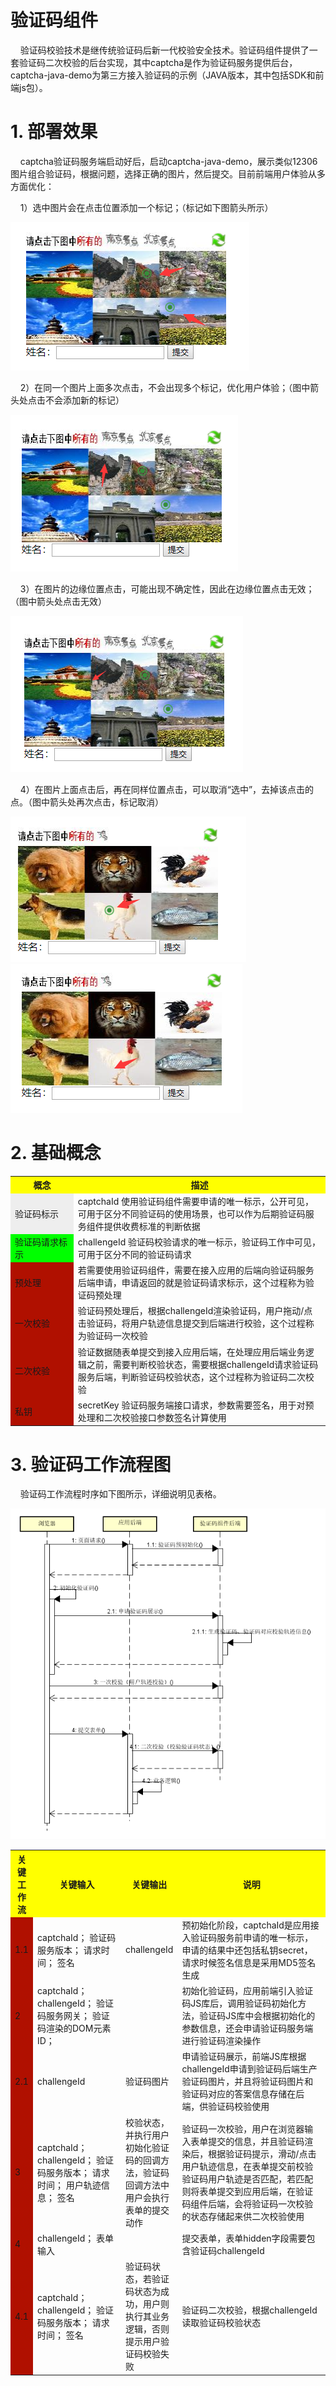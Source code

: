 验证码组件
=================
&nbsp;&nbsp;&nbsp;&nbsp;验证码校验技术是继传统验证码后新一代校验安全技术。验证码组件提供了一套验证码二次校验的后台实现，其中captcha是作为验证码服务提供后台，captcha-java-demo为第三方接入验证码的示例（JAVA版本，其中包括SDK和前端js包）。

# 1. 部署效果

&nbsp;&nbsp;&nbsp;&nbsp;captcha验证码服务端启动好后，启动captcha-java-demo，展示类似12306图片组合验证码，根据问题，选择正确的图片，然后提交。目前前端用户体验从多方面优化：

&nbsp;&nbsp;&nbsp;&nbsp;1）选中图片会在点击位置添加一个标记；（标记如下图箭头所示）

![](static/选中图片.png)

&nbsp;&nbsp;&nbsp;&nbsp;2）在同一个图片上面多次点击，不会出现多个标记，优化用户体验；（图中箭头处点击不会添加新的标记）

![](static/同一张图片重复点击无效.png)

&nbsp;&nbsp;&nbsp;&nbsp;3）在图片的边缘位置点击，可能出现不确定性，因此在边缘位置点击无效；（图中箭头处点击无效）

![](static/边缘位置点击无效.png)

&nbsp;&nbsp;&nbsp;&nbsp;4）在图片上面点击后，再在同样位置点击，可以取消“选中”，去掉该点击的点。（图中箭头处再次点击，标记取消）

![](static/重复点击前.png) &nbsp;&nbsp;&nbsp; ![](static/重复点击后.png)

# 2. 基础概念

<table>
  <tr>
    <th width=20%, bgcolor=yellow >概念</th>
    <th width=80%, bgcolor=yellow>描述</th>
  </tr>
  <tr>
    <td bgcolor=#eeeeee> 验证码标示 </td>
    <td> captchaId
         使用验证码组件需要申请的唯一标示，公开可见，可用于区分不同验证码的使用场景，也可以作为后期验证码服务组件提供收费标准的判断依据
 </td>
  </tr>
  <tr>
    <td bgcolor=#00FF00> 验证码请求标示 </td>
    <td> challengeId
         验证码校验请求的唯一标示，验证码工作中可见，可用于区分不同的验证码请求
 </td>
  </tr>
  <tr>
    <td bgcolor=rgb(0,10,0)> 预处理 </td>
    <td>  若需要使用验证码组件，需要在接入应用的后端向验证码服务后端申请，申请返回的就是验证码请求标示，这个过程称为验证码预处理 </td>
  </tr>
  <tr>
      <td bgcolor=rgb(0,10,0)> 一次校验 </td>
      <td>  验证码预处理后，根据challengeId渲染验证码，用户拖动/点击验证码，将用户轨迹信息提交到后端进行校验，这个过程称为验证码一次校验</td>
    </tr>
 <tr>
      <td bgcolor=rgb(0,10,0)> 二次校验 </td>
      <td> 验证数据随表单提交到接入应用后端，在处理应用后端业务逻辑之前，需要判断校验状态，需要根据challengeId请求验证码服务后端，判断验证码校验状态，这个过程称为验证码二次校验</td>
    </tr>
 <tr>
      <td bgcolor=rgb(0,10,0)> 私钥 </td>
      <td> secretKey
           验证码服务端接口请求，参数需要签名，用于对预处理和二次校验接口参数签名计算使用
</td>
    </tr>
</table>

# 3. 验证码工作流程图

&nbsp;&nbsp;&nbsp;&nbsp;验证码工作流程时序如下图所示，详细说明见表格。

![](static/验证码工作时序.png)

<table>
  <tr>
    <th width=5%, bgcolor=yellow >关键工作流</th>
    <th width=30%, bgcolor=yellow>关键输入</th>
    <th width=10%, bgcolor=yellow>关键输出</th>
    <th width=55%, bgcolor=yellow>说明</th>
  </tr>
  <tr>
    <td bgcolor=rgb(0,10,0)> 1.1 </td>
    <td>captchaId；
        验证码服务版本；
        请求时间；
        签名</td>
    <td>challengeId</td>
    <td>预初始化阶段，captchaId是应用接入验证码服务前申请的唯一标示，申请的结果中还包括私钥secret，请求时候签名信息是采用MD5签名生成</td>
  </tr>
  <tr>
    <td bgcolor=rgb(0,10,0)> 2 </td>
    <td>captchaId；
        challengeId；
        验证码服务网关；
        验证码渲染的DOM元素ID；</td>
    <td></td>
    <td>初始化验证码，应用前端引入验证码JS库后，调用验证码初始化方法，验证码JS库中会根据初始化的参数信息，还会申请验证码服务端进行验证码渲染操作</td>
  </tr>
  <tr>
    <td bgcolor=rgb(0,10,0)> 2.1 </td>
    <td>challengeId</td>
    <td>验证码图片</td>
    <td>申请验证码展示，前端JS库根据challengeId申请到验证码后端生产验证码图片，并且将验证码图片和验证码对应的答案信息存储在后端，供验证码校验使用</td>
  </tr>
  <tr>
    <td bgcolor=rgb(0,10,0)> 3 </td>
    <td>captchaId；
        challengeId；
        验证码服务版本；
        请求时间；
        用户轨迹信息；
        签名</td>
    <td>校验状态，并执行用户初始化验证码的回调方法，验证码回调方法中用户会执行表单的提交动作</td>
    <td>验证码一次校验，用户在浏览器输入表单提交的信息，并且验证码渲染后，根据验证码提示，滑动/点击用户轨迹信息，在表单提交前校验验证码用户轨迹是否匹配，若匹配则将表单提交到应用后端，在验证码组件后端，会将验证码一次校验的状态存储起来供二次校验使用</td>
  </tr>
  <tr>
    <td bgcolor=rgb(0,10,0)> 4 </td>
    <td>challengeId；
        表单输入</td>
    <td></td>
    <td>提交表单，表单hidden字段需要包含验证码challengeId</td>
  </tr>
  <tr>
    <td bgcolor=rgb(0,10,0)> 4.1 </td>
    <td>captchaId；
        challengeId；
        验证码服务版本；
        请求时间；
        签名</td>
    <td>验证码状态，若验证码状态为成功，用户则执行其业务逻辑，否则提示用户验证码校验失败</td>
    <td>验证码二次校验，根据challengeId读取验证码校验状态</td>
  </tr>
</table>

